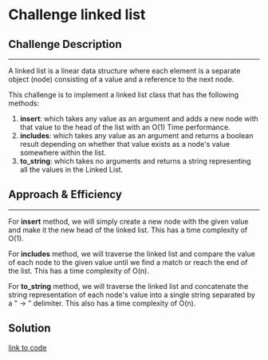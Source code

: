 # Challenge linked list

## Challenge Description

--------------------------------
A linked list is a linear data structure where each element is a separate object (node) consisting of a value and a reference to the next node.

This challenge is to implement a linked list class that has the following methods:

1. **insert**: which takes any value as an argument and adds a new node with that value to the head of the list with an O(1) Time performance.
2. **includes**: which takes any value as an argument and returns a boolean result depending on whether that value exists as a node's value somewhere within the list.
3. **to_string**: which takes no arguments and returns a string representing all the values in the Linked List.

## Approach & Efficiency

----------------
For **insert** method, we will simply create a new node with the given value and make it the new head of the linked list. This has a time complexity of O(1).

For **includes** method, we will traverse the linked list and compare the value of each node to the given value until we find a match or reach the end of the list. This has a time complexity of O(n).

For **to_string** method, we will traverse the linked list and concatenate the string representation of each node's value into a single string separated by a " -> " delimiter. This also has a time complexity of O(n).

## Solution

 [link to code](linked_list.py)
